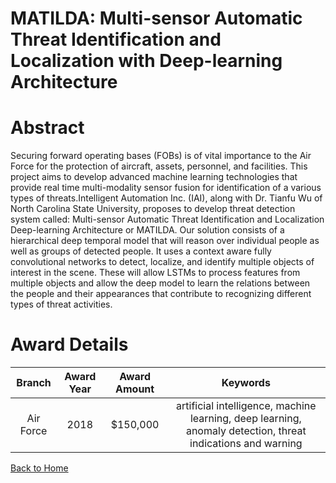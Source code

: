 
MATILDA: Multi-sensor Automatic Threat Identification and Localization with Deep-learning Architecture
======================================================================================================

# Abstract


Securing forward operating bases (FOBs) is of vital importance to the Air Force for the protection of aircraft, assets, personnel, and facilities. This project aims to develop advanced machine learning technologies that provide real time multi-modality sensor fusion for identification of a various types of threats.Intelligent Automation Inc. (IAI), along with Dr. Tianfu Wu of North Carolina State University, proposes to develop threat detection system called: Multi-sensor Automatic Threat Identification and Localization Deep-learning Architecture or MATILDA. Our solution consists of a hierarchical deep temporal model that will reason over individual people as well as groups of detected people. It uses a context aware fully convolutional networks to detect, localize, and identify multiple objects of interest in the scene. These will allow LSTMs to process features from multiple objects and allow the deep model to learn the relations between the people and their appearances that contribute to recognizing different types of threat activities.  

# Award Details

|Branch|Award Year|Award Amount|Keywords|
| :---: | :---: | :---: | :---: |
|Air Force|2018|$150,000|artificial intelligence, machine learning, deep learning, anomaly detection, threat indications and warning|
  
  


[Back to Home](https://github.com/chrischow/dod_sbir_awards/Reports/DJ/#1397)
